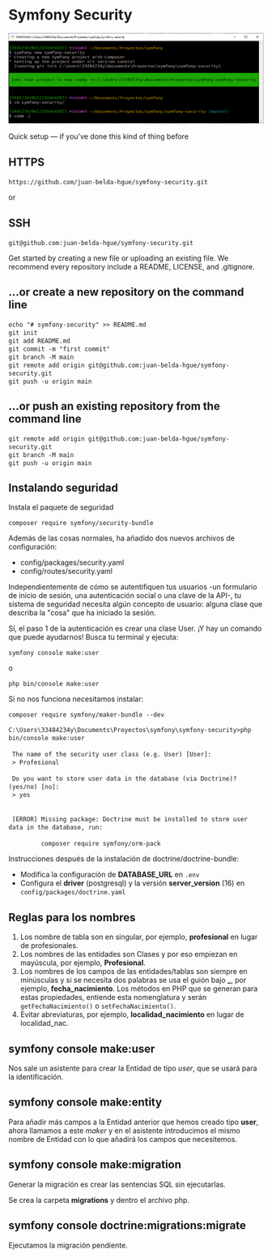 # Symfony Security

![Iniciar el proyecto](/assets/images/01-iniciar-proyecto.png)

Quick setup — if you’ve done this kind of thing before

## HTTPS

`https://github.com/juan-belda-hgue/symfony-security.git`

or

## SSH

`git@github.com:juan-belda-hgue/symfony-security.git`

Get started by creating a new file or uploading an existing file. We recommend every repository include a README, LICENSE, and .gitignore.

## …or create a new repository on the command line

```shell
echo "# symfony-security" >> README.md
git init
git add README.md
git commit -m "first commit"
git branch -M main
git remote add origin git@github.com:juan-belda-hgue/symfony-security.git
git push -u origin main
```

## …or push an existing repository from the command line

```shell
git remote add origin git@github.com:juan-belda-hgue/symfony-security.git
git branch -M main
git push -u origin main
```

## Instalando seguridad

Instala el paquete de seguridad

```Shell
composer require symfony/security-bundle
```

Además de las cosas normales, ha añadido dos nuevos archivos de configuración:

- config/packages/security.yaml
- config/routes/security.yaml

Independientemente de cómo se autentifiquen tus usuarios -un formulario de inicio de sesión, una autenticación social o una clave de la API-, tu sistema de seguridad necesita algún concepto de usuario: alguna clase que describa la "cosa" que ha iniciado la sesión.

Sí, el paso 1 de la autenticación es crear una clase User. ¡Y hay un comando que puede ayudarnos! Busca tu terminal y ejecuta:

```Shell
symfony console make:user
```

o

```Shell
php bin/console make:user
```

Si no nos funciona necesitamos instalar:

```Shell
composer require symfony/maker-bundle --dev
```

```Shell
C:\Users\33484234y\Documents\Proyectos\symfony\symfony-security>php bin/console make:user

 The name of the security user class (e.g. User) [User]:
 > Profesional

 Do you want to store user data in the database (via Doctrine)? (yes/no) [no]:
 > yes


 [ERROR] Missing package: Doctrine must be installed to store user data in the database, run:

         composer require symfony/orm-pack
```

Instrucciones después de la instalación de doctrine/doctrine-bundle:

- Modifica la configuración de **DATABASE_URL** en `.env`
- Configura el **driver** (postgresql) y la versión **server_version** (16) en `config/packages/doctrine.yaml`

## Reglas para los nombres

1. Los nombre de tabla son en singular, por ejemplo, **profesional** en lugar de profesionales.
2. Los nombres de las entidades son Clases y por eso empiezan en mayúscula, por ejemplo, **Profesional**.
3. Los nombres de los campos de las entidades/tablas son siempre en minúsculas y si se necesita dos palabras se usa el guión bajo **_**, por ejemplo, **fecha_nacimiento**. Los métodos en PHP que se generan para estas propiedades, entiende esta nomenglatura y serán `getFechaNacimiento()` o `setFechaNacimiento()`.
4. Evitar abreviaturas, por ejemplo, **localidad_nacimiento** en lugar de localidad_nac.

## symfony console make:user

Nos sale un asistente para crear la Entidad de tipo *user*, que se usará para la identificación.

## symfony console make:entity

Para añadir más campos a la Entidad anterior que hemos creado tipo **user**, ahora llamamos a este _maker_ y en el asistente introducimos el mismo nombre de Entidad con lo que añadirá los campos que necesitemos.

## symfony console make:migration

Generar la migración es crear las sentencias SQL sin ejecutarlas.

Se crea la carpeta **migrations** y dentro el archivo php.

## symfony console doctrine:migrations:migrate

Ejecutamos la migración pendiente.
